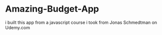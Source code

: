 # Amazing-Budget-App

i built this app from a javascript course i took from Jonas Schmedtman on Udemy.com
